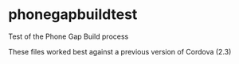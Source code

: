 phonegapbuildtest
=================

Test of the Phone Gap Build process

These files worked best against a previous version of Cordova (2.3)


